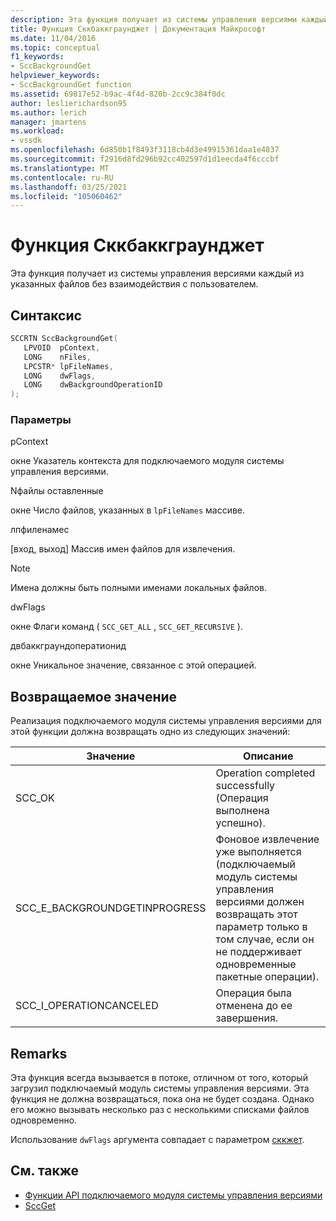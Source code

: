 ```yaml
---
description: Эта функция получает из системы управления версиями каждый из указанных файлов без взаимодействия с пользователем.
title: Функция Сккбаккграунджет | Документация Майкрософт
ms.date: 11/04/2016
ms.topic: conceptual
f1_keywords:
- SccBackgroundGet
helpviewer_keywords:
- SccBackgroundGet function
ms.assetid: 69817e52-b9ac-4f4d-820b-2cc9c384f0dc
author: leslierichardson95
ms.author: lerich
manager: jmartens
ms.workload:
- vssdk
ms.openlocfilehash: 6d850b1f8493f3118cb4d3e49915361daa1e4837
ms.sourcegitcommit: f2916d8fd296b92cc402597d1d1eecda4f6cccbf
ms.translationtype: MT
ms.contentlocale: ru-RU
ms.lasthandoff: 03/25/2021
ms.locfileid: "105060462"
---
```

# <a name="sccbackgroundget-function"></a>Функция Сккбаккграунджет
Эта функция получает из системы управления версиями каждый из указанных файлов без взаимодействия с пользователем.

## <a name="syntax"></a>Синтаксис

```cpp
SCCRTN SccBackgroundGet(
   LPVOID  pContext,
   LONG    nFiles,
   LPCSTR* lpFileNames,
   LONG    dwFlags,
   LONG    dwBackgroundOperationID
);
```

### <a name="parameters"></a>Параметры
 pContext

окне Указатель контекста для подключаемого модуля системы управления версиями.

 Nфайлы оставленные

окне Число файлов, указанных в `lpFileNames` массиве.

 лпфиленамес

[вход, выход] Массив имен файлов для извлечения.

> [!NOTE]
> Имена должны быть полными именами локальных файлов.

 dwFlags

окне Флаги команд ( `SCC_GET_ALL` , `SCC_GET_RECURSIVE` ).

 двбаккграундоператионид

окне Уникальное значение, связанное с этой операцией.

## <a name="return-value"></a>Возвращаемое значение
 Реализация подключаемого модуля системы управления версиями для этой функции должна возвращать одно из следующих значений:

|Значение|Описание|
|-----------|-----------------|
|SCC_OK|Operation completed successfully (Операция выполнена успешно).|
|SCC_E_BACKGROUNDGETINPROGRESS|Фоновое извлечение уже выполняется (подключаемый модуль системы управления версиями должен возвращать этот параметр только в том случае, если он не поддерживает одновременные пакетные операции).|
|SCC_I_OPERATIONCANCELED|Операция была отменена до ее завершения.|

## <a name="remarks"></a>Remarks
 Эта функция всегда вызывается в потоке, отличном от того, который загрузил подключаемый модуль системы управления версиями. Эта функция не должна возвращаться, пока она не будет создана. Однако его можно вызывать несколько раз с несколькими списками файлов одновременно.

 Использование `dwFlags` аргумента совпадает с параметром [сккжет](../extensibility/sccget-function.md).

## <a name="see-also"></a>См. также
- [Функции API подключаемого модуля системы управления версиями](../extensibility/source-control-plug-in-api-functions.md)
- [SccGet](../extensibility/sccget-function.md)
